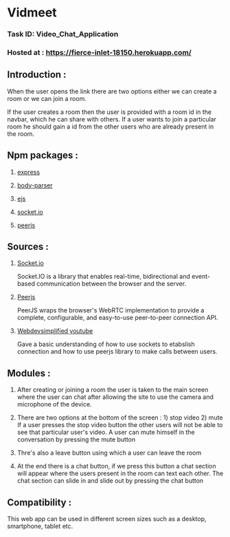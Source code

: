 # Vidmeet

### Task ID: Video_Chat_Application

### Hosted at : https://fierce-inlet-18150.herokuapp.com/

## Introduction :

When the user opens the link there are two options either we can create a room or we can join a room.

If the user creates a room then the user is provided with a room id in the navbar, which he can share with others.
If a user wants to join a particular room he should gain a id from the other users who are already present in the room.

## Npm packages :

1) [express](https://www.npmjs.com/package/express)

2) [body-parser](https://www.npmjs.com/package/body-parser)

3) [ejs](https://www.npmjs.com/package/ejs)

4) [socket.io](https://www.npmjs.com/package/socket.io)

5) [peerjs](https://www.npmjs.com/package/peerjs)

## Sources :
 1) [Socket.io](https://socket.io/docs/)
 
    Socket.IO is a library that enables real-time, bidirectional and event-based communication between the browser and the server.
 
 2) [Peerjs](https://peerjs.com/)
 
     PeerJS wraps the browser's WebRTC implementation to provide a complete, configurable, and easy-to-use peer-to-peer connection API.
 
 3) [Webdevsimplified youtube](https://www.youtube.com/watch?v=DvlyzDZDEq4)
 
    Gave a basic understanding of how to use sockets to etabslish connection and how to use peerjs library to make calls between users.
 
 ## Modules :
 
 1) After creating or joining a room the user is taken to the main screen where the user can chat after allowing the site to use the camera and microphone of the device.
 
 2) There are two options at the bottom of the screen : 1) stop video  2) mute
                  If a user presses the stop video button the other users will not be able to see that particular user's video.
                  A user can mute himself in the conversation by pressing the mute button
 
 3) Thre's also a leave button using which a user can leave the room
 
 4) At the end there is a chat button, if we press this button a chat section will appear where the users present in the room can text each other.
    The chat section can slide in and slide out by pressing the chat button
    
 ## Compatibility :
 This web app can be used in different screen sizes such as a desktop, smartphone, tablet etc.
 
 
